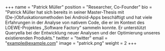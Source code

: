 +++
name = "Patrick Müller"
position = "Researcher, Co-Founder"
bio = "Patrick Müller hat sich bereits in seiner Master-Thesis mit (De-)Obfuskationsmethoden bei Android-Apps beschäftigt und hat viele Erfahrungen in der Analyse von nativem Code, die er im Kontext des LOEWE-Projektes „Software Factory“ sammeln konnte. Er unterstützt Queryella bei der Entwicklung neuer Analysen und der Optimierung unseres existierenden Produkts."
twitter = "twitter"
email = "example@example.com"
image = "patrick.png"
weight = 2
+++